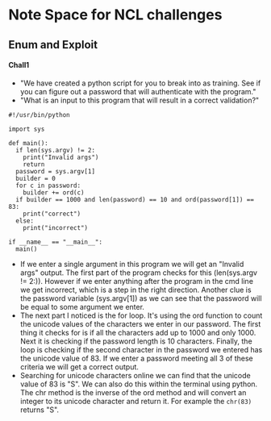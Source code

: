 # Note Space for NCL challenges

## Enum and Exploit
#### Chall1
- "We have created a python script for you to break into as training. See if you can figure out a password that will authenticate with the program."
- "What is an input to this program that will result in a correct validation?"
```
#!/usr/bin/python

import sys

def main():
  if len(sys.argv) != 2:
    print("Invalid args")
    return
  password = sys.argv[1]
  builder = 0
  for c in password:
    builder += ord(c)
  if builder == 1000 and len(password) == 10 and ord(password[1]) == 83:
    print("correct")
  else:
    print("incorrect")

if __name__ == "__main__":
  main()
```
- If we enter a single argument in this program we will get an "Invalid args" output. The first part of the program checks for this (len(sys.argv != 2:)). However if we enter anything after the program in the cmd line we get incorrect, which is a step in the right direction. Another clue is the password variable (sys.argv[1]) as we can see that the password will be equal to some argument we enter.
- The next part I noticed is the for loop. It's using the ord function to count the unicode values of the characters we enter in our password. The first thing it checks for is if all the characters add up to 1000 and only 1000. Next it is checking if the password length is 10 characters. Finally, the loop is checking if the second character in the password we entered has the unicode value of 83. If we enter a password meeting all 3 of these criteria we will get a correct output.
- Searching for unicode characters online we can find that the unicode value of 83 is "S". We can also do this within the terminal using python. The chr method is the inverse of the ord method and will convert an integer to its unicode character and return it. For example the ```chr(83)``` returns "S". 